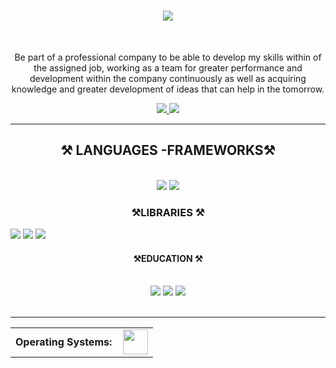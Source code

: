 

<h1 align="center">
    <img src="https://readme-typing-svg.herokuapp.com/?font=Righteous&size=35&center=true&vCenter=true&width=500&height=70&duration=4000&lines=Hi+There!+👋;+I'm+YOMAURY!;" />
</h1>

<br/>

<div align="center">
 
Be part of a professional company to be able to develop my skills within of the assigned job, 
working as a team for greater performance and development within 
the company continuously as well as acquiring 
knowledge and greater development of 
ideas that can help in the tomorrow.

 </div>
 
<div align="center"> 
  <a href="mailto:yomaurymateo@gmail.com">
    <img src="https://img.shields.io/badge/Gmail-333333?style=for-the-badge&logo=gmail&logoColor=red" />
  </a>
  <a href="https://www.linkedin.com/in/yomaury-guerrero-mateo-1126a321a/" target="_blank">
    <img src="https://img.shields.io/badge/LinkedIn-0077B5?style=for-the-badge&logo=linkedin&logoColor=white" target="_blank" />
  </a>
</div>

 <hr/>
 
<h2 align="center">⚒️ LANGUAGES -FRAMEWORKS⚒️</h2>
<br/>
<div align="center">
    <img src="https://skillicons.dev/icons?i=bootstrap,vscode,github,photoshop,git,sklearn,selenium" />
    <img src="https://skillicons.dev/icons?i=python,sqlite,tensorflow,kenser,html,css,fastapi,matplot,flask,flutter,numpy" /><br>
</div>
<h3 align="center">⚒️LIBRARIES ⚒️</h3>
<img src="https://img.shields.io/badge/Keras-FF0000?style=for-the-badge&logo=keras&logoColor=white" />
<img src="https://img.shields.io/badge/TensorFlow-FF6F00?style=for-the-badge&logo=tensorflow&logoColor=white" />
<img src="https://img.shields.io/badge/ChatGPT-74aa9c?style=for-the-badge&logo=openai&logoColor=white" /><br>
<h4 align="center">⚒️EDUCATION ⚒️</h4>
<br/>
<div align="center">
<img src="https://img.shields.io/badge/W3Schools-04AA6D?style=for-the-badge&logo=W3Schools&logoColor=white" />
<img src="https://img.shields.io/badge/Exercism-009CAB?style=for-the-badge&logo=exercism&logoColor=white" />
<img src="https://img.shields.io/badge/Udemy-EC5252?style=for-the-badge&logo=Udemy&logoColor=white" /><br>
<br/>
<hr/>
<table>
    <tr>
        <td style="font-weight: bold; padding-right: 10px; vertical-align: center; border: none;">Operating Systems:</td>
        <td><img height="40" src="https://skillicons.dev/icons?i=windows"/></td>
    </tr>
</table>
